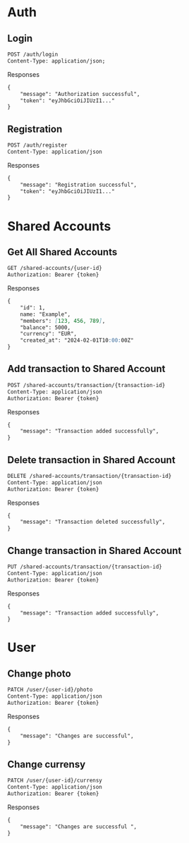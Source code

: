 # Auth

## Login

```md
POST /auth/login
Content-Type: application/json;
```

Responses

```md
{
    "message": "Authorization successful",
    "token": "eyJhbGciOiJIUzI1..."
}
```

## Registration

```md
POST /auth/register
Content-Type: application/json
```

Responses

```md
{
    "message": "Registration successful",
    "token": "eyJhbGciOiJIUzI1..."
}
```

# Shared Accounts

## Get All Shared Accounts

```md
GET /shared-accounts/{user-id}
Authorization: Bearer {token}
```

Responses

```md
{
    "id": 1,
    name: "Example",
    "members": [123, 456, 789],
    "balance": 5000,
    "currency": "EUR",
    "created_at": "2024-02-01T10:00:00Z"
}
```

## Add transaction to Shared Account

```md
POST /shared-accounts/transaction/{transaction-id}
Content-Type: application/json
Authorization: Bearer {token}
```

Responses

```md
{
    "message": "Transaction added successfully",
}
```

## Delete transaction in Shared Account

```md
DELETE /shared-accounts/transaction/{transaction-id}
Content-Type: application/json
Authorization: Bearer {token}
```

Responses

```md
{
    "message": "Transaction deleted successfully",
}
```

## Change transaction in Shared Account

```md
PUT /shared-accounts/transaction/{transaction-id}
Content-Type: application/json
Authorization: Bearer {token}
```

Responses

```md
{
    "message": "Transaction added successfully",
}
```

# User

## Change photo

```md
PATCH /user/{user-id}/photo
Content-Type: application/json
Authorization: Bearer {token}
```

Responses

```md
{
    "message": "Changes are successful",
}
```

## Change currensy

```md
PATCH /user/{user-id}/currensy
Content-Type: application/json
Authorization: Bearer {token}
```

Responses

```md
{
    "message": "Changes are successful ",
}
```
